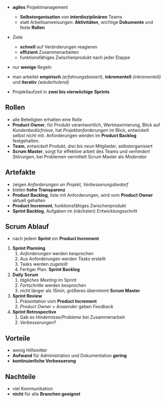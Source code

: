 - **agiles** Projektmanagement
	- **Selbstorganisation** von **interdisziplinären** Teams
	- statt Arbeitsanweisungen: **Aktivitäten**, wichtige **Dokumente** und feste **Rollen**
- Ziele
	- **schnell** auf Veränderungen reagieren
	- **effizient** Zusammenarbeiten
	- funktionsfähiges Zwischenprodukt nach jeder Etappe
- nur **wenige** Regeln

- man arbeitet **empirisch** *(erfahrungsbasiert)*, **inkrementell** *(inkrementell)* und **iterativ** *(wiederholend)*
- Projektlaufzeit in **zwei bis vierwöchige** **Sprints**
## Rollen
- alle Beteiligten erhalten eine Rolle
- **Product Owner**, für Produkt verantwortlich, Wertmaximierung, Blick auf *Kundenbedürfnisse*, hat *Projektanforderungen* im Blick, *entwickelt* selbst *nicht* mit. Anforderungen werden im **Product Backlog** festgehalten.
- **Team**, *entwickelt* Produkt, *drei bis neun* Mitglieder, selbstorganisiert
- **Scrum Master**, sorgt für effektive arbeit des Teams und *verhindert Störungen*, bei Problemen vermittelt Scrum Master als *Moderator*

## Artefakte
- zeigen *Anforderungen an Projekt*, *Verbesserungsbedarf*
- bieten **hohe Transparenz**
- **Product Backlog**, liste mit Anforderungen, wird vom **Product Owner** aktuell gehalten
- **Product Increment**, funktionsfähiges Zwischenprodukt
- **Sprint Backlog**, Aufgaben im (nächsten) Entwicklungsschritt

## Scrum Ablauf
- nach jedem **Sprint** ein **Product Increment**
1. **Sprint Planning**
	1. *Anforderungen* werden besprochen
	2. Aus Anforderungen werden *Tasks* erstellt
	3. Tasks werden *zugeteilt*
	4. Fertiger Plan: **Sprint Backlog**
2. **Daily Scrum**
	1. *tägliches Meeting* im Sprint
	2. *Fortschritte* werden besprochen
	3. nicht länger als *15min*, größeres übernimmt **Scrum Master**
3. **Sprint Review**
	1. Präsentation vom **Product Increment**
	2. *Product Owner + Anwender* geben *Feedback*
4. **Sprint Retrospective**
	1. Gab es *Hindernisse*/*Probleme* bei Zusammenarbeit
	2. *Verbesserungen*?

## Vorteile
- wenig Hilfsmittel
- **Aufwand** für Administration und Dokumentation **gering**
- **kontinuierliche Verbesserung**
## Nachteile
- viel Kommunikation
- **nicht** für alle **Branchen geeignet**